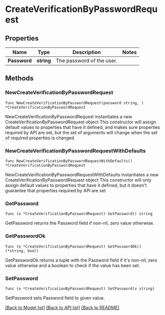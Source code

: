 # CreateVerificationByPasswordRequest

## Properties

Name | Type | Description | Notes
------------ | ------------- | ------------- | -------------
**Password** | **string** | The password of the user. | 

## Methods

### NewCreateVerificationByPasswordRequest

`func NewCreateVerificationByPasswordRequest(password string, ) *CreateVerificationByPasswordRequest`

NewCreateVerificationByPasswordRequest instantiates a new CreateVerificationByPasswordRequest object
This constructor will assign default values to properties that have it defined,
and makes sure properties required by API are set, but the set of arguments
will change when the set of required properties is changed

### NewCreateVerificationByPasswordRequestWithDefaults

`func NewCreateVerificationByPasswordRequestWithDefaults() *CreateVerificationByPasswordRequest`

NewCreateVerificationByPasswordRequestWithDefaults instantiates a new CreateVerificationByPasswordRequest object
This constructor will only assign default values to properties that have it defined,
but it doesn't guarantee that properties required by API are set

### GetPassword

`func (o *CreateVerificationByPasswordRequest) GetPassword() string`

GetPassword returns the Password field if non-nil, zero value otherwise.

### GetPasswordOk

`func (o *CreateVerificationByPasswordRequest) GetPasswordOk() (*string, bool)`

GetPasswordOk returns a tuple with the Password field if it's non-nil, zero value otherwise
and a boolean to check if the value has been set.

### SetPassword

`func (o *CreateVerificationByPasswordRequest) SetPassword(v string)`

SetPassword sets Password field to given value.



[[Back to Model list]](../README.md#documentation-for-models) [[Back to API list]](../README.md#documentation-for-api-endpoints) [[Back to README]](../README.md)


